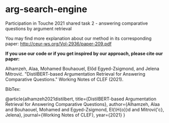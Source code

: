 # arg-search-engine

Participation in Touche 2021 shared task 2 - answering comparative questions by argument retrieval 

You may find more explanation about our method in its corresponding paper: 
http://ceur-ws.org/Vol-2936/paper-209.pdf

**If you use our code or if you get inspired by our approach, please cite our paper:** 

Alhamzeh, Alaa, Mohamed Bouhaouel, Előd Egyed-Zsigmond, and Jelena Mitrović. "DistilBERT-based Argumentation Retrieval for Answering Comparative Questions." Working Notes of CLEF (2021).

BibTex: 

@article{alhamzeh2021distilbert,
  title={DistilBERT-based Argumentation Retrieval for Answering Comparative Questions},
  author={Alhamzeh, Alaa and Bouhaouel, Mohamed and Egyed-Zsigmond, El{\H{o}}d and Mitrovi{\'c}, Jelena},
  journal={Working Notes of CLEF},
  year={2021}
}

